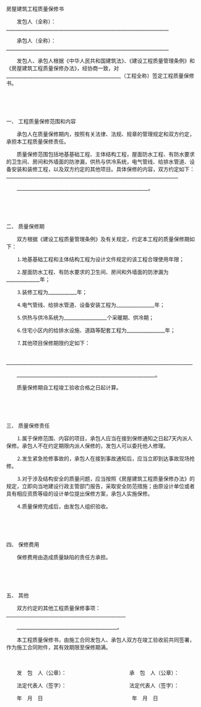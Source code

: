 



房屋建筑工程质量保修书



 

　　发包人（全称）：____________________________________________________________________

　　承包人（全称）：____________________________________________________________________　　

　　发包人、承包人根据《中华人民共和国建筑法》、《建设工程质量管理条例》和《房屋建筑工程质量保修办法》，经协商一致，对________________________________________________（工程全称）签定工程质量保修书。

　　

　　

一、
工程质量保修范围和内容

　　承包人在质量保修期内，按照有关法律、法规、规章的管理规定和双方约定，承担本工程质量保修责任。

　　质量保修范围包括地基基础工程、主体结构工程，屋面防水工程、有防水要求的卫生间、房间和外墙面的防渗漏，供热与供冷系统，电气管线、给排水管道、设备安装和装修工程，以及双方约定的其他项目。具体保修的内容，双方约定如下：________________________________________________________________________

　　_______________________________________________________。

　　

　　

二、
质量保修期

　　双方根据《建设工程质量管理条例》及有关规定，约定本工程的质量保修期如下：

　　⒈地基基础工程和主体结构工程为设计文件规定的该工程合理使用年限；

　　⒉屋面防水工程、有防水要求的卫生间、房间和外墙面的防渗漏为______________年；

　　⒊装修工程为____________年；

　　⒋电气管线、给排水管道、设备安装工程为________________年；

　　⒌供热与供冷系统为__________________个采暖期、供冷期；

　　⒍住宅小区内的给排水设施、道路等配套工程为________________年；

　　⒎其他项目保修期限约定如下：

　　______________________________________________________________________________

　　__________________________________________________________。

　　质量保修期自工程竣工验收合格之日起计算。

　　

　　

三、
质量保修责任

　　⒈属于保修范围、内容的项目，承包人应当在接到保修通知之日起7天内派人保修。承包人不在约定期限内派人保修的，发包人可以委托他人修理。

　　⒉发生紧急抢修事故的，承包人在接到事故通知后，应当立即到达事故现场抢修。

　　⒊对于涉及结构安全的质量问题，应当按照《房屋建筑工程质量保修办法》的规定，立即向当地建设行政主管部门报告，采取安全防范措施；由原设计单位或者具有相应资质等级的设计单位提出保修方案，承包人实施保修。

　　⒋质量保修完成后，由发包人组织验收。

　　

　　

四、
保修费用

　　保修费用由造成质量缺陷的责任方承担。

　　

　　

五、
其他

　　双方约定的其他工程质量保修事项：__________________________________________________

　　__________________________________________。

　　本工程质量保修书，由施工合同发包人、承包人双方在竣工验收前共同签署，作为施工合同附件，其有效期限至保修期满。　　

　　

　　发　包　人（公章）：　　　　　　　　　　　　承　包　人（公章）：

　　法定代表人（签字）：　　　　　　　　　　　　法定代表人（签字）：

　　年　月　日　　　　　　　　　　　　　　　　　年　月　日

　　